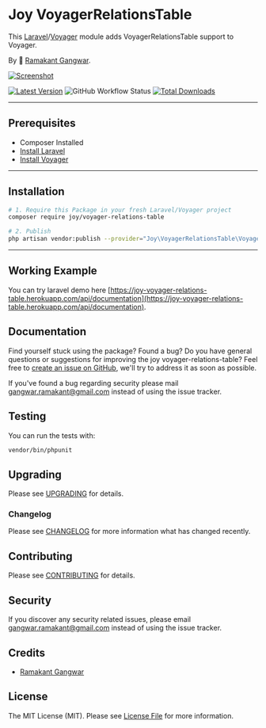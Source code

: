 # Joy VoyagerRelationsTable

This [Laravel](https://laravel.com/)/[Voyager](https://voyager.devdojo.com/) module adds VoyagerRelationsTable support to Voyager.

By 🐼 [Ramakant Gangwar](https://github.com/rxcod9).

[![Screenshot](https://raw.githubusercontent.com/rxcod9/joy-voyager-relations-table/main/cover.jpg)](https://joy-voyager-relations-table.herokuapp.com)

[![Latest Version](https://img.shields.io/github/v/release/rxcod9/joy-voyager-relations-table?style=flat-square)](https://github.com/rxcod9/joy-voyager-relations-table/releases)
![GitHub Workflow Status](https://img.shields.io/github/workflow/status/rxcod9/joy-voyager-relations-table/run-tests?label=tests)
[![Total Downloads](https://img.shields.io/packagist/dt/joy/voyager-relations-table.svg?style=flat-square)](https://packagist.org/packages/joy/voyager-relations-table)

---

## Prerequisites

*   Composer Installed
*   [Install Laravel](https://laravel.com/docs/installation)
*   [Install Voyager](https://github.com/the-control-group/voyager)

---

## Installation

```bash
# 1. Require this Package in your fresh Laravel/Voyager project
composer require joy/voyager-relations-table

# 2. Publish
php artisan vendor:publish --provider="Joy\VoyagerRelationsTable\VoyagerRelationsTableServiceProvider" --force
```

---

<!-- ## Usage

Installation generates.

--- -->

<!-- ## Views Customization

In order to override views delivered by Voyager DataTable, copy contents from ``vendor/joy/voyager-relations-table/resources/views`` to the ``views/vendor/joy-voyager-relations-table`` directory of your Laravel installation. -->

## Working Example

You can try laravel demo here [https://joy-voyager-relations-table.herokuapp.com/api/documentation](https://joy-voyager-relations-table.herokuapp.com/api/documentation).

## Documentation

Find yourself stuck using the package? Found a bug? Do you have general questions or suggestions for improving the joy voyager-relations-table? Feel free to [create an issue on GitHub](https://github.com/rxcod9/joy-voyager-relations-table/issues), we'll try to address it as soon as possible.

If you've found a bug regarding security please mail [gangwar.ramakant@gmail.com](mailto:gangwar.ramakant@gmail.com) instead of using the issue tracker.

## Testing

You can run the tests with:

```bash
vendor/bin/phpunit
```

## Upgrading

Please see [UPGRADING](UPGRADING.md) for details.

### Changelog

Please see [CHANGELOG](CHANGELOG.md) for more information what has changed recently.

## Contributing

Please see [CONTRIBUTING](CONTRIBUTING.md) for details.

## Security

If you discover any security related issues, please email [gangwar.ramakant@gmail.com](mailto:gangwar.ramakant@gmail.com) instead of using the issue tracker.

## Credits

- [Ramakant Gangwar](https://github.com/rxcod9)

## License

The MIT License (MIT). Please see [License File](LICENSE.md) for more information.
